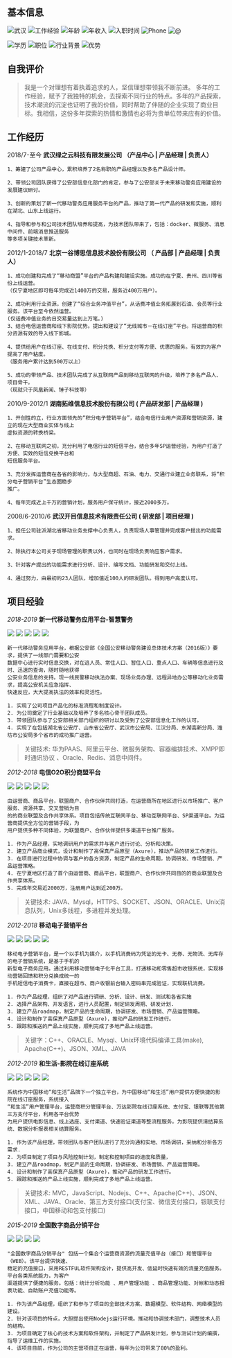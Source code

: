 ## 基本信息
![武汉](https://img.shields.io/badge/现住址-武汉-yellow) 
![工作经验](https://img.shields.io/badge/工作经验-11-blue)
![年龄](https://img.shields.io/badge/年龄-36岁-green)
![年收入](https://img.shields.io/badge/年收入-20万-blue)
![入职时间](http://img.shields.io/badge/入职时间-一周内-yellow)
![Phone](http://img.shields.io/badge/phone-18627866090-green)
![@](http://img.shields.io/badge/email-18627866090@163.com-green)

![学历](http://img.shields.io/badge/中南财经政法大学-本科-blue)
![职位](http://img.shields.io/badge/职位-产品经理-green)
![行业背景](http://img.shields.io/badge/行业背景-计算机软件|政府行业|电信|互联网|电子商务-blue)
![优势](http://img.shields.io/badge/优势-技术背景|多领域专家|沟通能力-blue)


## 自我评价
> 我是一个对理想有着执着追求的人，坚信理想带领我不断前进。
多年的工作经验，赋予了我独特的机会，去探索不同行业的特点。多年的产品探索，技术潮流的沉淀也证明了我的价值，同时帮助了伴随的企业实现了商业目标。我相信，这份多年探索的热情和激情也必将为贵单位带来应有的价值。

## 工作经历

2018/7-至今  **武汉绿之云科技有限发展公司 （产品中心 | 产品经理 | 负责人）**
```
1、筹建了公司产品中心，累积培养了2名称职的产品经理以及多名产品设计师。

2、带领公司团队获得了公安部信息化部门的肯定，参与了公安部关于未来移动警务应用建设的发展建议研讨。 

3、创新的策划了新一代移动警务应用服务平台的产品，推动了第一代产品的研发和实施，顺利在湖北、山东上线运行。 

4、指导和参与和公司技术团队培养和提高，为技术团队带来了，包括：docker、微服务、消息中间件、前端消息推送服务
等多项关键技术革新。

```

2012/1-2018/7  **北京一谷博思信息技术股份有限公司 （ 产品部 | 产品经理 | 负责人）**
```
1、成功创建和完成了“移动商盟”平台的产品构建和建设实施。成功的在宁夏、贵州、四川等省份上线运营。
（仅宁夏地区即可每年完成近1400万的交易，服务近400万用户）。

2、成功利用行业资源，创建了“综合业务冲值平台”，从话费冲值业务拓展到石油、会员等行业服务。该平台至今依然运营。
(仅话费冲值业务的日交易量达到上万笔。)
3、结合电信运营商和线下影院优势。提出和建设了“无线城市－在线订座”平台。将运营商的积分资源有效的导入线下影城。

4、提供给用户在线订座、在线支付、积分兑换、积分支付等方便、优惠的服务。有效的为客户提高了用户粘度。
（服务用户累计达到500万以上）

5、成功的带领产品、技术团队完成了从互联网产品到移动互联网的升级，培养了多名产品人、项目骨干。
（现就只于凤凰新闻、锤子科技等）
```

2010/9-2012/1  **湖南拓维信息技术股份有限公司 ( 产品研发部 | 产品经理 )**
```
1、开创性的立，行业方面领先的“积分电子营销平台”，结合电信行业用户资源和营销资源，建立的现在大型商业实体与线上
虚拟资源的转换桥梁。

2、在移动互联网之初，充分利用了电信行业的短信平台，结合多年SP运营经验，为用户打造了方便、实效的短信兑换平台和
短信服务平台。

3、充分发挥运营商在各省的影响力，与大型商超、石油、电力、交通行业建立业务联系，将“积分电子营销平台”生态圈稳步
推广。

4、每年完成近上千万的营销计划，服务用户保守统计，接近2000多万。
```

2008/6-2010/6 **武汉开目信息技术有限责任公司 ( 研发部 | 项目经理 )**
```
1、担任公司驻派湖北省移动业务支撑中心负责人，负责现场人事管理并完成客户提出的功能需求。

2、除执行本公司关于现场管理的职责以外，也同时在现场负责响应客户需求。

3、针对客户提出的功能需求进行分析、设计、编写文档、功能研发和交付上线。

4、通过努力，由最初的23人团队，增加值近100人的研发团队。得到用户高度认可。
```
## 项目经验
*2018-2019* **新一代移动警务应用平台-智慧警务**  

![](https://img.shields.io/badge/产品类型-平台类型-blue) ![](https://img.shields.io/badge/行业-公安-green) ![](https://img.shields.io/badge/-行业领先-yellow) ![](https://img.shields.io/badge/-多地上线-green) ![](https://img.shields.io/badge/-APP-green) 
```
新一代移动警务应用平台，根据公安部《全国公安移动警务建设总体技术方案（2016版）》要求，提供了一线部门需要和公安
数据中心进行实时信息交换，对在逃人员、常住人口、暂住人口、重点人口、车辆等信息进行及时、迅速的查询，随时随地获得
公安业务信息的支持。现一线民警移动执法办案、现场业务办理、远程异地办公等移动化业务需求，提高公安机关应急指挥、
快速反应，大大提高执法的效率和灵活性。

1. 实现了公司项目产品化的标准流程和制度设计。
2. 为公司奠定了行业基础以及培养了多名核心骨干团队成员。
3. 带领团队参与了公安部相关部门组织的研讨以及受到了公安部信息化工作的认可。
4. 实现了在包括湖北省公安厅、山东省公安厅、武汉市公安局、江汉分局、东湖高新分局、潍坊市公安局多个省市的成功推广运营。
```
> 关键技术: 华为PAAS、阿里云平台、微服务架构、容器编排技术、XMPP即时通讯协议 、Oracle、Redis、消息中间件。


*2012-2018* **电信O2O积分商盟平台**  

![](https://img.shields.io/badge/产品类型-平台类型-blue) ![](https://img.shields.io/badge/行业-电信-green) ![](https://img.shields.io/badge/-O2O-green) ![](https://img.shields.io/badge/-商业联盟-yellow)  ![](https://img.shields.io/badge/-APP-green) 

```
由运营商、商品平台，联盟商户、合作伙伴共同打造，在运营商所在地区进行以市场推广、客户服务、资源共享、交叉营销为目
的的商业联盟及合作共享体系。项目包括传统互联网平台、移动互联网平台、SP渠道平台。为运营商提供全方位的营销手段，为
用户提供多种不同体验，为联盟商户、合作伙伴提供多渠道平台推广服务。

1. 作为产品经理，实地调研用户的需求并与客户进行讨论、分析和决策。
2. 建立产品商业模式，设计和制作了高保真产品原型（Axure)，推动产品的研发工作进行。
3. 在项目进行过程中协调与客户的各方资源，制定产品的生命周期，协调研发、市场营销、产品运营策略。
4. 在宁夏地区打造了首个由运营商、商品平台，联盟商户、合作伙伴共同目的的商业联盟及合作共享体系。
5. 完成年交易近2000万，注册用户达到近200万。
```
>关键技术: JAVA、Mysql，HTTPS、SOCKET、JSON、ORACLE、Unix消息队列，Unix多线程，多进程并发处理。

*2012-2018* **移动电子营销平台**  

![](https://img.shields.io/badge/产品类型-平台类型-blue) ![](https://img.shields.io/badge/行业-电信-green) ![](https://img.shields.io/badge/-O2O-green) ![](https://img.shields.io/badge/-零售线下支付-yellowred)  ![](https://img.shields.io/badge/-SMS-green) 

```
移动电子营销平台，是一个以手机为媒介，以手机消费码为凭证的无卡、无券、无物流、无库存的电子营销系统，是基于手机的
新型电子商务应用。通过利用移动营销电子化平台工具，打通移动和零售超市收银系统，实现移动营销回馈和积分兑换成统一的
手机短信电子消费卡，直接在超市、商户收银前台输入密码串完成验证，实现联机消费。
 
1. 作为产品经理，组织了对产品进行调研、分析、设计、研发、测试和各省实施
2. 选择产品架构、开发语言，进行人员配置，制定研发周期、研发计划.
3. 建立产品roadmap，制定产品的生命周期，协调研发、市场营销、产品运营策略。
4. 设计和制作了高保真产品原型（Axure)，推动产品的研发工作进行。
5. 跟踪和推送的产品上线实施，顺利完成了多地产品上线运营。
```
>关键字：C++、ORACLE、Mysql、Unix环境代码编译工具(make), Apache(C++)、JSON、XML、JAVA

*2012-2019* **和生活-影院在线订座系统**  

![](https://img.shields.io/badge/产品类型-平台类型-blue) ![](https://img.shields.io/badge/行业-电信-green) ![](https://img.shields.io/badge/-O2O-green) ![](https://img.shields.io/badge/-在线支付-yellowred) ![](https://img.shields.io/badge/-APP-green) 
```
系统作为中国移动“和生活”品牌下一个独立平台，为中国移动“和生活”用户提供方便快捷的影院在线订座服务，系统接入
“和生活”用户管理平台，运营商积分管理平台、万达影院在线订座系统、支付宝、银联等其他第三方支付平台，利用各平台优势
为用户提供电影信息、线上选座、支付渠道、快速验证渠道等整流程服务。为影院提供清结算系统、数据分析报表相关结算服务。

1. 作为该产品经理，带领团队与客户团队进行了充分沟通和实地、市场调研，采纳和分析各方需求.
2. 为项目制定了项目与风险控制计划，制定和控制项目的进度和质量，
3. 建立产品roadmap，制定产品的生命周期，协调研发、市场营销、产品运营策略。
4. 设计和制作了高保真产品原型（Axure)，推动产品的研发工作进行。
5. 跟踪和推送的产品上线实施，顺利完成了多地产品上线运营。

```
>关键技术: MVC，JavaScript、Nodejs、C++、Apache(C++)、JSON、XML、JAVA、Oracle、第三方支付接口(支付宝、微信支付接口，银联支付接口，中国移动和包支付接口)

*2015-2019* **全国数字商品分销平台**  

![](https://img.shields.io/badge/产品类型-平台类型-blue) ![](https://img.shields.io/badge/行业-电信-green) ![](https://img.shields.io/badge/-B2B-green) ![](https://img.shields.io/badge/-在线支付-yellowred)  
```
"全国数字商品分销平台" 包括一个集合个运营商资源的流量充值平台（接口）和管理平台（WEB）。该平台提供快速、
稳定的充值接口，采用RESTFUL软件架构设计，提供高并发、低延时快速有效的流量充值服务。平台各类系统能力，为客户
渠道提供了便捷的服务。包括：统计分析功能 、用户管理功能 、商品管理功能、对帐和动态报表功能、自助账户充值功能等。

1. 作为该产品经理，组织了和参与了项目的全部技术方案、数据模型、软件结构、网络模型的建设。
2. 针对该项目的特点，大胆提出使用Nodejs运行环境。推动和协调技术部门，调整技术人员的结构。
3. 为项目确定了核心的技术方案和软件架构，并制定了产品研发计划，参与测试计划的编撰，指导了运维工作的实施。
4. 该项目目前，作为公司的主营项目正在运营，每年为公司带来了80%的盈利。
```

